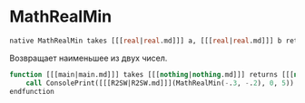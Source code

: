 # MathRealMin

```sql
native MathRealMin takes [[[real|real.md]]] a, [[[real|real.md]]] b returns [[[real|real.md]]]
```

Возвращает наименьшее из двух чисел.

```sql
function [[[main|main.md]]] takes [[[nothing|nothing.md]]] returns [[[nothing|nothing.md]]]
    call ConsolePrint([[[R2SW|R2SW.md]]](MathRealMin(-.3, -.2), 0, 5))  // -0.30000
endfunction
```